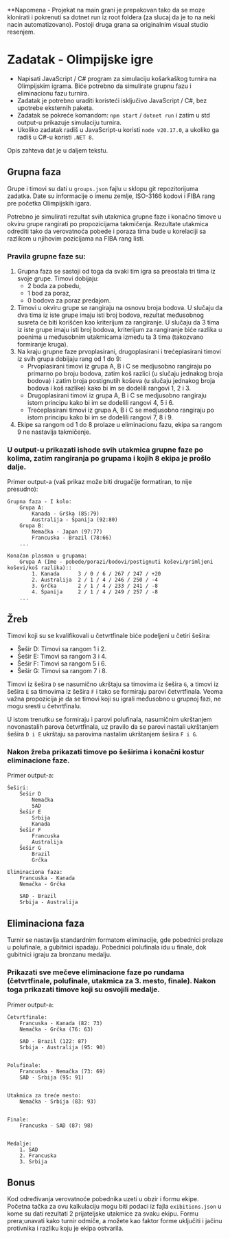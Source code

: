 **Napomena - Projekat na main grani je prepakovan tako da se moze klonirati i pokrenuti sa dotnet run iz root foldera 
(za slucaj da je to na neki nacin automatizovano). Postoji druga grana sa originalnim visual studio resenjem.

# Zadatak - Olimpijske igre

- Napisati JavaScript / C# program za simulaciju košarkaškog turnira na Olimpijskim igrama.
Biće potrebno da simulirate grupnu fazu i eliminacionu fazu turnira.
- Zadatak je potrebno uraditi koristeći isključivo JavaScript / C#, bez upotrebe eksternih paketa.
- Zadatak se pokreće komandom: `npm start` / `dotnet run` i zatim u std output-u prikazuje simulaciju turnira.
- Ukoliko zadatak radiš u JavaScript-u koristi `node v20.17.0`, a ukoliko ga radiš u C#-u koristi `.NET 8`.

Opis zahteva dat je u daljem tekstu.

## Grupna faza
Grupe i timovi su dati u `groups.json` fajlu u sklopu git repozitorijuma zadatka. Date su informacije o imenu zemlje, ISO-3166 kodovi i FIBA rang pre početka Olimpijskih igara.

Potrebno je simulirati rezultat svih utakmica grupne faze i konačno timove u okviru grupe rangirati po propozicijama takmičenja.
Rezultate utakmica odrediti tako da verovatnoća pobede i poraza tima bude u korelaciji sa razlikom u njihovim pozicijama na FIBA rang listi.

### Pravila grupne faze su:
1. Grupna faza se sastoji od toga da svaki tim igra sa preostala tri tima iz svoje grupe. Timovi dobijaju:
   - 2 boda za pobedu,
   - 1 bod za poraz,
   - 0 bodova za poraz predajom.
2. Timovi u okviru grupe se rangiraju na osnovu broja bodova.
U slučaju da dva tima iz iste grupe imaju isti broj bodova, rezultat međusobnog susreta će biti korišćen kao kriterijum za rangiranje.
U slučaju da 3 tima iz iste grupe imaju isti broj bodova, kriterijum za rangiranje biće razlika u poenima u međusobnim utakmicama između ta 3 tima (takozvano formiranje kruga).
3. Na kraju grupne faze prvoplasirani, drugoplasirani i trećeplasirani timovi iz svih grupa dobijaju rang od 1 do 9:
   - Prvoplasirani timovi iz grupa A, B i C se medjusobno rangiraju po primarno po broju bodova, zatim koš razlici (u slučaju jednakog broja bodova) i zatim broja postignutih koševa (u slučaju jednakog broja bodova i koš razlike) kako bi im se dodelili rangovi 1, 2 i 3.
   - Drugoplasirani timovi iz grupa A, B i C se medjusobno rangiraju istom principu kako bi im se dodelili rangovi  4, 5 i 6.
   - Trećeplasirani timovi iz grupa A, B i C se medjusobno rangiraju po istom principu kako bi im se dodelili rangovi  7, 8 i 9.
4. Ekipe sa rangom od 1 do 8 prolaze u eliminacionu fazu, ekipa sa rangom 9 ne nastavlja takmičenje.

### U output-u prikazati ishode svih utakmica grupne faze po kolima, zatim rangiranja po grupama i kojih 8 ekipa je prošlo dalje.

Primer output-a (vaš prikaz može biti drugačije formatiran, to nije presudno):
```
Grupna faza - I kolo:
    Grupa A:
        Kanada - Grška (85:79)
        Australija - Španija (92:80)
    Grupa B:
        Nemačka - Japan (97:77)
        Francuska - Brazil (78:66)
    ...

Konačan plasman u grupama:
    Grupa A (Ime - pobede/porazi/bodovi/postignuti koševi/primljeni koševi/koš razlika)::
        1. Kanada      3 / 0 / 6 / 267 / 247 / +20
        2. Australija  2 / 1 / 4 / 246 / 250 / -4
        3. Grčka       2 / 1 / 4 / 233 / 241 / -8
        4. Španija     2 / 1 / 4 / 249 / 257 / -8
    ...
```

## Žreb
Timovi koji su se kvalifikovali u četvrtfinale biće podeljeni u četiri šešira:
   - Šešir D: Timovi sa rangom 1 i 2.
   - Šešir E: Timovi sa rangom 3 i 4.
   - Šešir F: Timovi sa rangom 5 i 6.
   - Šešir G: Timovi sa rangom 7 i 8.

Timovi iz šešira `D` se nasumično ukrštaju sa timovima iz šešira `G`, a timovi iz šešira `E` sa timovima iz šešira `F` i tako se formiraju parovi četvrtfinala. Veoma važna propozicija je da se timovi koji su igrali međusobno u grupnoj fazi, ne mogu sresti u četvrtfinalu.

U istom trenutku se formiraju i parovi polufinala, nasumičnim ukrštanjem novonastalih parova četvrtfinala, uz pravilo da se parovi nastali ukrštanjem šešira `D i E` ukrštaju sa parovima nastalim ukrštanjem šešira `F i G`.

### Nakon žreba prikazati timove po šeširima i konačni kostur eliminacione faze.

Primer output-a:
```
Šeširi:
    Šešir D
        Nemačka
        SAD
    Šešir E
        Srbija
        Kanada
    Šešir F
        Francuska
        Australija
    Šešir G
        Brazil
        Grčka

Eliminaciona faza:
    Francuska - Kanada
    Nemačka - Grčka

    SAD - Brazil
    Srbija - Australija

```

## Eliminaciona faza
Turnir se nastavlja standardnim formatom eliminacije, gde pobednici prolaze u polufinale, a gubitnici ispadaju. Pobednici polufinala idu u finale, dok gubitnici igraju za bronzanu medalju.

### Prikazati sve mečeve eliminacione faze po rundama (četvrtfinale, polufinale, utakmica za 3. mesto, finale). Nakon toga prikazati timove koji su osvojili medalje.

Primer output-a:
```
Četvrtfinale:
    Francuska - Kanada (82: 73)
    Nemačka - Grčka (76: 63)

    SAD - Brazil (122: 87)
    Srbija - Australija (95: 90)


Polufinale:
    Francuska - Nemačka (73: 69)
    SAD - Srbija (95: 91)


Utakmica za treće mesto:
    Nemačka - Srbija (83: 93)


Finale:
    Francuska - SAD (87: 98)


Medalje:
    1. SAD
    2. Francuska
    3. Srbija
```

## Bonus

Kod određivanja verovatnoće pobednika uzeti u obzir i formu ekipe.
Početna tačka za ovu kalkulaciju mogu biti podaci iz fajla `exibitions.json` u kome su dati rezultati 2 prijateljske utakmice za svaku ekipu.
Formu prera;unavati kako turnir odmiče, a možete kao faktor forme uključiti i jačinu protivnika i razliku koju je ekipa ostvarila.
